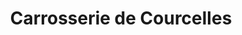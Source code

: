 ---
title: "Carrosserie de Courcelles"
url: /saint-brice-courcelles/carrosserie-de-courcelles/
shop: réparation de voitures
---